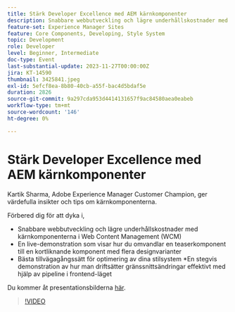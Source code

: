 ```yaml
---
title: Stärk Developer Excellence med AEM kärnkomponenter
description: Snabbare webbutveckling och lägre underhållskostnader med kärnkomponenterna i Web Content Management (WCM). En live-demonstration som visar hur du omvandlar en teaserkomponent till en kortliknande komponent med flera designvarianter. Bästa tillvägagångssätt för att optimera Style Systems. En stegvis demonstration av hur du distribuerar gränssnittsändringar effektivt med hjälp av frontendriet.
feature-set: Experience Manager Sites
feature: Core Components, Developing, Style System
topic: Development
role: Developer
level: Beginner, Intermediate
doc-type: Event
last-substantial-update: 2023-11-27T00:00:00Z
jira: KT-14590
thumbnail: 3425841.jpeg
exl-id: 5efcf8ea-8b80-40cb-a55f-bac4d5bdaf5e
duration: 2826
source-git-commit: 9a297cda953d4414131657f9ac84580aea0eabeb
workflow-type: tm+mt
source-wordcount: '146'
ht-degree: 0%

---
```


# Stärk Developer Excellence med AEM kärnkomponenter

Kartik Sharma, Adobe Experience Manager Customer Champion, ger värdefulla insikter och tips om kärnkomponenterna.

Förbered dig för att dyka i,

* Snabbare webbutveckling och lägre underhållskostnader med kärnkomponenterna i Web Content Management (WCM)
* En live-demonstration som visar hur du omvandlar en teaserkomponent till en kortliknande komponent med flera designvarianter
* Bästa tillvägagångssätt för optimering av dina stilsystem
*En stegvis demonstration av hur man driftsätter gränssnittsändringar effektivt med hjälp av pipeline i frontend-läget

Du kommer åt presentationsbilderna [här](/help/learn-from-your-peers/assets/experience-manager/sept2023/aem-core-components.pdf).

>[!VIDEO](https://video.tv.adobe.com/v/3425841/?learn=on)
